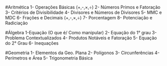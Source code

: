 

#Aritmética
1- Operações Básicas (+,-,×,÷)
2- Números Primos e Fatoração 
3- Critérios de Divisibilidade 
4- Divisores e Números de Divisores 
5- MMC e MDC 6- Frações e Decimais (+,-,×,÷) 
7- Porcentagem 
8- Potenciação e Radiciação

#Álgebra
1-Equação (O que é/ Como manipular) 
2- Equação do 1° grau 
3- Problema Contextualizados 
4- Produtos Notáveis e Fatoração 
5- Equação do 2° Grau 
6- Inequações 


#Geometria
1- Elementos da Geo. Plana 
2- Polígonos 
3- Circunferências 
4- Perímetros e Área 
5- Trigonometria Básica